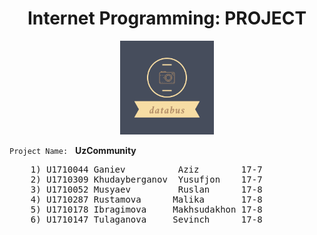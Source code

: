   <h1 align="center">Internet Programming: PROJECT</h1>
  <p align="center"><img style="width: 150px; height: 150px;" src="public/assets/logo.png"></p>

`Project Name:` &nbsp; **UzCommunity**

  <pre>
    1) U1710044	Ganiev          Aziz	    17-7
    2) U1710309	Khudayberganov	Yusufjon	17-7
    3) U1710052	Musyaev	        Ruslan	    17-8
    4) U1710287	Rustamova	   Malika	    17-8
    5) U1710178	Ibragimova	   Makhsudakhon	17-8
    6) U1710147	Tulaganova	   Sevinch	    17-8
  </pre>

